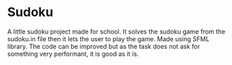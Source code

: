 # Sudoku

A little sudoku project made for school. It solves the sudoku game from the sudoku.in file then it lets the user to play the game.
Made using SFML library.
The code can be improved but as the task does not ask for something very performant, it is good as it is.

